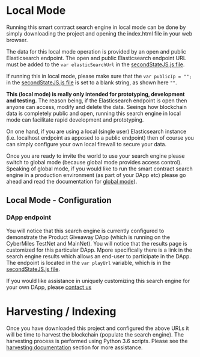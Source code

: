 # Local Mode

Running this smart contract search engine in local mode can be done by simply downloading the project and opening the index.html file in your web browser.

The data for this local mode operation is provided by an open and public Elasticsearch endpoint. The open and public Elasticsearch endpoint URL must be added to the `var elasticSearchUrl` in the [secondStateJS.js file](../js/secondStateJS.js).

If running this in local mode, please make sure that the `var publicIp = "";` in the [secondStateJS.js file](../js/secondStateJS.js) is set to a blank string, as shown here `""`.

**This (local mode) is really only intended for prototyping, development and testing.** The reason being, if the Elasticsearch endpoint is open then anyone can access, modify and delete the data. Seeings how blockchain data is completely public and open, running this search engine in local mode can facilitate rapid development and prototyping. 

On one hand, if you are using a local (single user) Elasticsearch instance (i.e. localhost endpoint as apposed to a public endpoint) then of course you can simply configure your own local firewall to secure your data. 

Once you are ready to invite the world to use your search engine please switch to global mode (because global mode provides access control). Speaking of global mode, if you would like to run the smart contract search engine in a production environment (as part of your DApp etc) please go ahead and read the documentation for [global mode](./global_mode.md)).

## Local Mode - Configuration

### DApp endpoint

You will notice that this search engine is currently configured to demonstrate the Product Giveaway DApp (which is running on the CyberMiles TestNet and MainNet). You will notice that the results page is customized for this particular DApp. Mpore specifically there is a link in the search engine results which allows an end-user to participate in the DApp. The endpoint is located in the `var playUrl` variable, which is in the [secondStateJS.js file](../js/secondStateJS.js).

If you would like assistance in uniquely customizing this search engine for your own DApp, please [contact us](https://www.secondstate.io/)

# Harvesting / Indexing

Once you have downloaded this project and configured the above URLs it will be time to harvest the blockchain (populate the search engine). The harvesting process is performed using Python 3.6 scripts. Please see the [harvesting documentation](./harvesting.md) section for more assistance.

